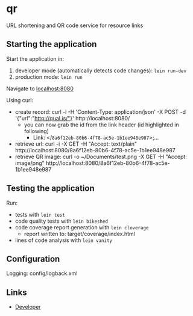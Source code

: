 # qr

URL shortening and QR code service for resource links

## Starting the application

Start the application in:

1. developer mode (automatically detects code changes): `lein run-dev`
2. production mode: `lein run`

Navigate to [localhost:8080](http://localhost:8080/)

Using curl:

* create record: curl -i -H 'Content-Type: application/json' -X POST -d '{"url":"http://qual.is/"}' http://localhost:8080/
  * you can now grab the id from the link header (id highlighted in following)
    * Link: </`8a6f12eb-80b6-4f78-ac5e-1b1ee948e987`>;...
* retrieve url: curl -i -X GET -H "Accept: text/plain"  http://localhost:8080/8a6f12eb-80b6-4f78-ac5e-1b1ee948e987
* retrieve QR image: curl -o ~/Documents/test.png -X GET -H "Accept: image/png"  http://localhost:8080/8a6f12eb-80b6-4f78-ac5e-1b1ee948e987

## Testing the application

Run: 

* tests with `lein test`
* code quality tests with `lein bikeshed`
* code coverage report generation with `lein cloverage`
  * report written to: target/coverage/index.html
* lines of code analysis with `lein vanity`

## Configuration

Logging: config/logback.xml

## Links
* [Developer](http://www.qual.is)
